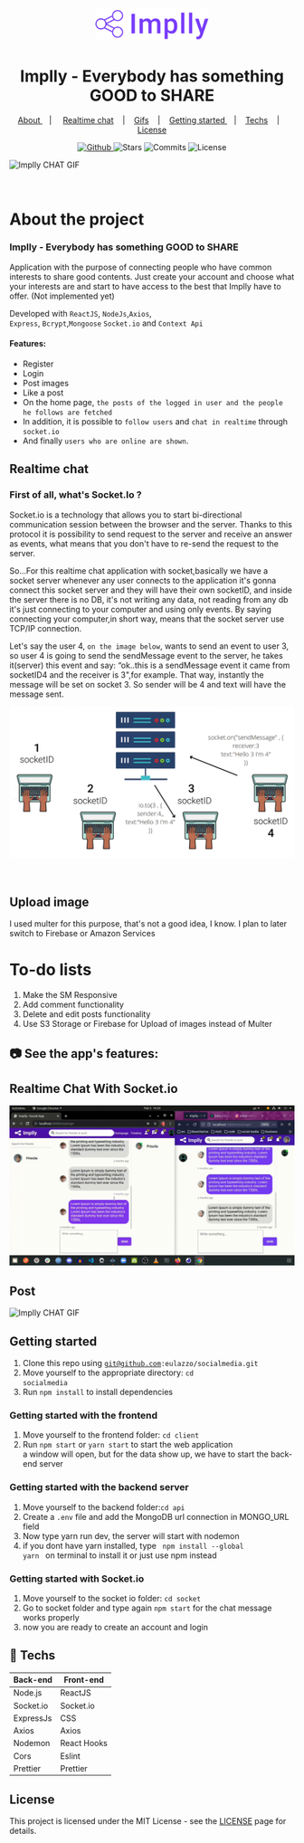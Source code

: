 
<h1 align="center">
   <img alt="sigma" src="github/logo_v1.svg" width="200px" />
</h1>
  
<div align="center">
  <h1>Implly - Everybody has something <b>GOOD</b> to <b>SHARE</b> </h1>
</div>

<p align="center" >
  <a href="#about-the-project"> About </a> &nbsp;&nbsp;&nbsp;| &nbsp;&nbsp;&nbsp;
  <a href="#realtime-chat">Realtime chat</a> &nbsp;&nbsp;&nbsp;|&nbsp;&nbsp;&nbsp;
  <a href="#-conteúdos-aplicados"> Gifs</a> &nbsp;&nbsp;&nbsp;|&nbsp;&nbsp;&nbsp;
  <a href="#-suporte"> Getting started </a> &nbsp;&nbsp;&nbsp;|&nbsp;&nbsp;&nbsp;
   <a href="#-suporte"> Techs</a> &nbsp;&nbsp;&nbsp;|&nbsp;&nbsp;&nbsp;
  <a href="#-licen%C3%A7a">License</a>
</p>

<p align="center">
  <a href="https://github.com/eulazzo" target="_blank">
    <img src="https://img.shields.io/static/v1?label=author&message=eulazzo&color=1877f2&labelColor=008000" alt="Github"> 
  </a>
    <img src="https://img.shields.io/github/stars/eulazzo/Sigma?color=1877f2&labelColor=008000" alt="Stars">
  <img src="https://img.shields.io/github/last-commit/eulazzo/Sigma?color=1877f2&labelColor=008000" alt="Commits">
  <img src="https://img.shields.io/static/v1?label=license&message=MIT&color=1877f2&labelColor=008000" alt="License">
</p>


 ![Implly CHAT GIF](github/intro_1.gif)

</br>

# About the project

### Implly - Everybody has something GOOD to SHARE

<p>
Application with the purpose of connecting people who have common interests to
share good contents. Just create your account and choose what your
interests are and start to have access to the best that Implly have to offer. (Not implemented yet)
</p>
 
<p>Developed with <code>ReactJS</code>, <code>NodeJs</code>,<code>Axios</code>,</br><code>Express</code>, <code>Bcrypt</code>,<code>Mongoose</code>  <code>Socket.io</code> and <code>Context Api</code>  </p> 

#### Features:
- Register
- Login
- Post images
- Like a post
- On the home page, `the posts of the logged in user and the people he follows are fetched`
- In addition, it is possible to `follow users` and `chat in realtime` through `socket.io` 
- And finally `users who are online are shown`. 

 

## Realtime chat
 
 ### First of all, what's Socket.Io ? </br>
 <p>
    Socket.io is a technology that allows you to start bi-directional communication session between the browser and the server. Thanks to this protocol it is possibility to send request to the server and receive an answer as events, what means that you don't have to re-send the request to the server. </br>
    
   So...For this realtime chat application with socket,basically we have a socket server whenever any user connects to the application  it's gonna connect this socket server and they will have their own socketID, and inside the server there is no DB, it's not writing any data, not reading from any db it's just connecting to your computer and using only events. By saying connecting your computer,in short way, means that the socket server use TCP/IP connection. </br>  
  
 Let's say the user 4, `on the image below`, wants to send an event to user 3, so user 4 is going to send the sendMessage event to the server, he takes it(server) this event and say: “ok..this is a sendMessage event it came from socketID4 and the receiver is 3",for example. That way, instantly the message will be set on socket 3. So sender will be 4 and text will have the message sent.
</p>

![Implly CHAT GIF](github/socket.png)


</br>

## Upload image
<p>
  I used multer for this purpose, that's not a good idea, I know. I plan to later switch to Firebase or Amazon Services
</p>


# To-do lists
 
<ol>
 <li>Make the SM Responsive </li>
 <li>Add comment functionality </li>
 <li>Delete and edit posts functionality</li>
 <li>Use S3 Storage or Firebase for Upload of images instead of Multer</li>
</ol>

## :camera: See the app's features:

<h2>Realtime Chat With Socket.io </h2>

![IMPLLY CHAT GIF](github/chat_2.gif)

<h2>Post </h2>

![Implly CHAT GIF](github/post_3.gif)


## Getting started

1. Clone this repo using <code>git@github.com:eulazzo/socialmedia.git</code> 
2. Move yourself to the appropriate directory: <code>cd socialmedia</code> <br />
3. Run <code>npm install</code> to install dependencies<br />

### Getting started with the frontend

1. Move yourself to the frontend folder: <code>cd client</code> <br>
2. Run <code>npm start</code> or <code>yarn start</code> to start the web application <br>
a window will open, but for the data show up, we have to start the back-end server

### Getting started with the backend server

1. Move yourself to the backend folder:<code>cd api</code> 
2. Create a <code>.env</code> file and add the MongoDB url connection in MONGO_URL field
3. Now type yarn run dev, the server will start with nodemon<br>
4. if you dont have yarn installed, type <code> npm install --global yarn </code> on terminal to install it or just use npm instead <br>

### Getting started with Socket.io
1. Move yourself to the socket io folder: <code>cd socket</code> 
2. Go to socket folder and type again <code>npm start</code> for the chat message works properly <br>
3. now you are ready to create an account and login

## :rocket: Techs

<table>
   
  <thead>
    <th>Back-end</th>
    <th>Front-end</th>
  </thead>
   
  <tbody>
    <tr>
      <td>Node.js</td>
      <td>ReactJS</td>
    </tr>
     <tr>
      <td>Socket.io</td>
      <td>Socket.io</td>
    </tr>
    <tr>
      <td>ExpressJs</td>
      <td>CSS</td>
    </tr>
    <tr>
      <td>Axios</td>
      <td>Axios</td>
    </tr>
    <tr>
      <td>Nodemon</td>
      <td>React Hooks</td>
    </tr>
    <tr>
      <td>Cors</td>
      <td>Eslint</td>
    </tr>
    <tr>
      <td>Prettier</td>
      <td>Prettier</td>
    </tr>
  </tbody>
  
</table>

## License

This project is licensed under the MIT License - see the [LICENSE](https://opensource.org/licenses/MIT) page for details.
<!-- <h4>Techs:</h4>

![image](https://img.shields.io/badge/React-20232A?style=for-the-badge&logo=react&logoColor=61DAFB)  
![image](https://img.shields.io/badge/Node.js-43853D?style=for-the-badge&logo=node.js&logoColor=white)

  -->

 

 
 
